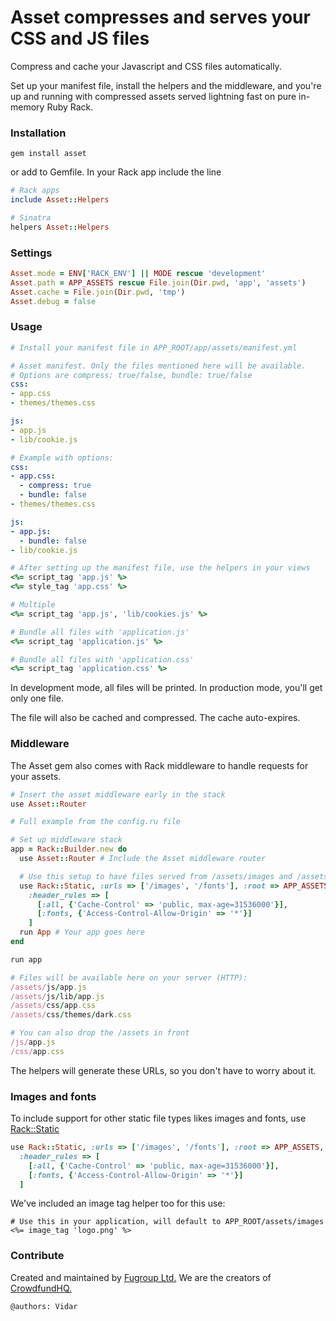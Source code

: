 # Asset compresses and serves your CSS and JS files

Compress and cache your Javascript and CSS files automatically.

Set up your manifest file, install the helpers and the middleware, and you're up and running with compressed assets served lightning fast on pure in-memory Ruby Rack.

### Installation
```
gem install asset
```
or add to Gemfile. In your Rack app include the line
```ruby
# Rack apps
include Asset::Helpers

# Sinatra
helpers Asset::Helpers
```

### Settings
```ruby
Asset.mode = ENV['RACK_ENV'] || MODE rescue 'development'
Asset.path = APP_ASSETS rescue File.join(Dir.pwd, 'app', 'assets')
Asset.cache = File.join(Dir.pwd, 'tmp')
Asset.debug = false
```

### Usage
```yaml
# Install your manifest file in APP_ROOT/app/assets/manifest.yml

# Asset manifest. Only the files mentioned here will be available.
# Options are compress: true/false, bundle: true/false
css:
- app.css
- themes/themes.css

js:
- app.js
- lib/cookie.js

# Example with options:
css:
- app.css:
  - compress: true
  - bundle: false
- themes/themes.css

js:
- app.js:
  - bundle: false
- lib/cookie.js
```

```ruby
# After setting up the manifest file, use the helpers in your views
<%= script_tag 'app.js' %>
<%= style_tag 'app.css' %>

# Multiple
<%= script_tag 'app.js', 'lib/cookies.js' %>

# Bundle all files with 'application.js'
<%= script_tag 'application.js' %>

# Bundle all files with 'application.css'
<%= script_tag 'application.css' %>
```

In development mode, all files will be printed. In production mode, you'll get only one file.

The file will also be cached and compressed. The cache auto-expires.

### Middleware

The Asset gem also comes with Rack middleware to handle requests for your assets.

```ruby
# Insert the asset middleware early in the stack
use Asset::Router

# Full example from the config.ru file

# Set up middleware stack
app = Rack::Builder.new do
  use Asset::Router # Include the Asset middleware router

  # Use this setup to have files served from /assets/images and /assets/fonts
  use Rack::Static, :urls => ['/images', '/fonts'], :root => APP_ASSETS,
    :header_rules => [
      [:all, {'Cache-Control' => 'public, max-age=31536000'}],
      [:fonts, {'Access-Control-Allow-Origin' => '*'}]
    ]
  run App # Your app goes here
end

run app

# Files will be available here on your server (HTTP):
/assets/js/app.js
/assets/js/lib/app.js
/assets/css/app.css
/assets/css/themes/dark.css

# You can also drop the /assets in front
/js/app.js
/css/app.css
```

The helpers will generate these URLs, so you don't have to worry about it.

### Images and fonts

To include support for other static file types likes images and fonts, use [Rack::Static](https://github.com/rack/rack/blob/master/lib/rack/static.rb)

```ruby
use Rack::Static, :urls => ['/images', '/fonts'], :root => APP_ASSETS,
  :header_rules => [
    [:all, {'Cache-Control' => 'public, max-age=31536000'}],
    [:fonts, {'Access-Control-Allow-Origin' => '*'}]
  ]
```

We've included an image tag helper too for this use:
```erb
# Use this in your application, will default to APP_ROOT/assets/images
<%= image_tag 'logo.png' %>
```

### Contribute

Created and maintained by [Fugroup Ltd.](https://www.fugroup.net) We are the creators of [CrowdfundHQ.](https://crowdfundhq.com)

`@authors: Vidar`
